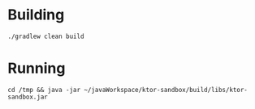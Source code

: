 # Building
```
./gradlew clean build
```

# Running
```
cd /tmp && java -jar ~/javaWorkspace/ktor-sandbox/build/libs/ktor-sandbox.jar
```
